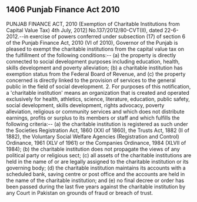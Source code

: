 ## 1406 Punjab Finance Act 2010
 
PUNJAB FINANCE ACT, 2010
(Exemption of Charitable Institutions
from Capital Value Tax)
4th July, 2012]
No.137/2012/80-CVT(II), dated 22-6-2012.--in exercise of powers conferred under subsection (17) of section 6 of the Punjab Finance Act, 2010 (VI of 2010), Governor of the Punjab is pleased to exempt the charitable institutions from the capital value tax on the fulfillment of the following conditions:--
(a) the property is directly connected to social development purposes including education, health, skills development and poverty alleviation;
(b) a charitable institution has exemption status from the Federal Board of Revenue, and
(c) the property concerned is directly linked to the provision of services to the general public in the field of social development. 2. For purposes of this notification, a 'charitable institution' means an organization that is created and operated exclusively for health, athletics, science, literature, education, public safety, social development, skills development, rights advocacy, poverty alleviation, religious or community services and which does not distribute earnings, profits or surplus to its members or staff and which fulfills the following criteria:--
(a) the charitable institution is registered as such under the Societies Registration Act, 1860 (XXI of 1860), the Trusts Act, 1882 (II of 1882), the Voluntary Social Welfare Agencies (Registration and Control) Ordinance, 1961 (XLV of 1961) or the Companies Ordinance, 1984 (XLVII of 1984);
(b) the charitable institution does not propagate the views of any political party or religious sect;
(c) all assets of the charitable institutions are held in the name of or are legally assigned to the charitable institution or its governing body;
(d) the charitable institution maintains its accounts with a scheduled bank, saving centre or post office and the accounts are held in the name of the charitable institution; and
(e) no final decree or order has been passed during the last five years against the charitable institution by any Court in Pakistan on grounds of fraud or breach of trust.

